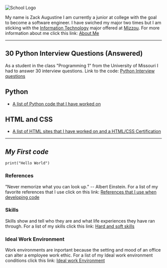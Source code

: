 ![School Logo](https://educationusa.state.gov/sites/default/files/field_hei_logo/mizzou_institution_logo.jpg)
[](https://missouri.edu/)
    

My name is Zack Augustine I am currently a junior at college with the goal to become a software engineer. I have swiched my major two times but I am sticking with the [Information Technology](http://catalog.missouri.edu/undergraduategraduate/collegeofengineering/informationtechnology/bs-information-technology/) major offered at [Mizzou](https://missouri.edu/).
For more information about me click this link: [About Me](https://github.com/zacka37/Final-Project/blob/New-README/About%20Me%20(Full%20Page).md) 

---


## **30 Python Interview Questions (Answered)**
 As a student in the class "Programming 1" from the University of Missouri I had to answer 30 interview questions.
 Link to the code: [Python Interview questions](https://github.com/zacka37/Final-Project/blob/New-README/Python%20Interview%20questions.py)

## **Python**
* [A list of Python code that I have worked on](https://github.com/zacka37/Python-Code.git)


## **HTML and CSS**
* [A list of HTML sites that I have worked on and a HTML/CSS Certification](https://github.com/zacka37/Final-Project/blob/New-README/HTML%20And%20CSS%20list.md)

---

## *My First code*
``` print("Hello World") ```

### References 
"Never memorize what you can look up." -- Albert Einstein.
For a list of my favorite references that I use click on this link: [References that I use when developing code](https://github.com/zacka37/Final-Project/blob/New-README/A%20list%20of%20references%20for%20program%20development.md)

### Skills
Skills show and tell who they are and what life experiences they have ran through.
For a list of my skills click this link: [Hard and soft skills](https://github.com/zacka37/Final-Project/blob/New-README/Skills.md)

### Ideal Work Environment
Work environments are inportant because the setting and mood of an office can alter a employee work ethic. For a list of my Ideal work environment conditions click this link: [Ideal work Environment](https://github.com/zacka37/Ideal-Work-Environment/blob/main/Ideal%20Work%20Environment.md) 
